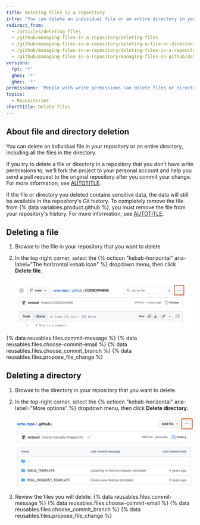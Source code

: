 ```yaml
---
title: Deleting files in a repository
intro: 'You can delete an individual file or an entire directory in your repository on {% data variables.product.github %}.'
redirect_from:
  - /articles/deleting-files
  - /github/managing-files-in-a-repository/deleting-files
  - /github/managing-files-in-a-repository/deleting-a-file-or-directory
  - /github/managing-files-in-a-repository/deleting-files-in-a-repository
  - /github/managing-files-in-a-repository/managing-files-on-github/deleting-files-in-a-repository
versions:
  fpt: '*'
  ghes: '*'
  ghec: '*'
permissions: 'People with write permissions can delete files or directories in a repository.'
topics:
  - Repositories
shortTitle: Delete files
---
```

## About file and directory deletion

You can delete an individual file in your repository or an entire directory, including all the files in the directory.

If you try to delete a file or directory in a repository that you don’t have write permissions to, we'll fork the project to your personal account and help you send a pull request to the original repository after you commit your change. For more information, see [AUTOTITLE](/pull-requests/collaborating-with-pull-requests/proposing-changes-to-your-work-with-pull-requests/about-pull-requests).

If the file or directory you deleted contains sensitive data, the data will still be available in the repository's Git history. To completely remove the file from {% data variables.product.github %}, you must remove the file from your repository's history. For more information, see [AUTOTITLE](/authentication/keeping-your-account-and-data-secure/removing-sensitive-data-from-a-repository).

## Deleting a file

1. Browse to the file in your repository that you want to delete.
1. In the top-right corner, select the {% octicon "kebab-horizontal" aria-label="The horizontal kebab icon" %} dropdown menu, then click **Delete file**.

   ![Screenshot of the file list for a directory. To the right of the directory name, a button, labeled with a kebab icon, is outlined in dark orange.](/assets/images/help/repository/delete-file-button.png)

{% data reusables.files.commit-message %}
{% data reusables.files.choose-commit-email %}
{% data reusables.files.choose_commit_branch %}
{% data reusables.files.propose_file_change %}

## Deleting a directory

1. Browse to the directory in your repository that you want to delete.
1. In the top-right corner, select the {% octicon "kebab-horizontal" aria-label="More options" %} dropdown menu, then click **Delete directory**.

   ![Screenshot of the file list for a directory. To the right of the directory name, a button, labeled with a kebab icon, is outlined in dark orange.](/assets/images/help/repository/delete-directory-button.png)
1. Review the files you will delete.
{% data reusables.files.commit-message %}
{% data reusables.files.choose-commit-email %}
{% data reusables.files.choose_commit_branch %}
{% data reusables.files.propose_file_change %}

